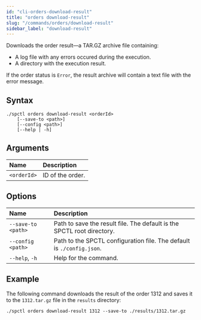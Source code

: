 ```yaml
---
id: "cli-orders-download-result"
title: "orders download-result"
slug: "/commands/orders/download-result"
sidebar_label: "download-result"
---
```


Downloads the order result—a TAR.GZ archive file containing:

- A log file with any errors occured during the execution.
- A directory with the execution result.

If the order status is `Error`, the result archive will contain a text file with the error message.

## Syntax

```
./spctl orders download-result <orderId>
    [--save-to <path>]
    [--config <path>]
    [--help | -h]
```

## Arguments

| **Name** | **Description** |
| :- | :- |
| `<orderId>` | ID of the order. |

## Options

| **Name** | **Description** |
| :- | :- |
| `--save-to <path>` | Path to save the result file. The default is the SPCTL root directory. |
| `--config <path>` | Path to the SPCTL configuration file. The default is `./config.json`. |
| `--help`, `-h` | Help for the command. |

## Example

The following command downloads the result of the order 1312 and saves it to the `1312.tar.gz` file in the `results` directory:

```
./spctl orders download-result 1312 --save-to ./results/1312.tar.gz
```